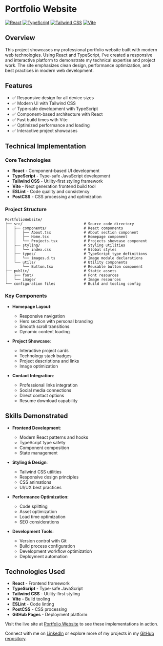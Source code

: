 # Portfolio Website

[![React](https://img.shields.io/badge/React-Frontend-blue.svg)](https://reactjs.org/)
[![TypeScript](https://img.shields.io/badge/TypeScript-4.x-blue.svg)](https://www.typescriptlang.org/)
[![Tailwind CSS](https://img.shields.io/badge/Tailwind-Styling-purple.svg)](https://tailwindcss.com/)
[![Vite](https://img.shields.io/badge/Vite-Build_Tool-yellow.svg)](https://vitejs.dev/)

## Overview

This project showcases my professional portfolio website built with modern web technologies. Using React and TypeScript, I've created a responsive and interactive platform to demonstrate my technical expertise and project work. The site emphasizes clean design, performance optimization, and best practices in modern web development.

## Features

- ✅ Responsive design for all device sizes
- ✅ Modern UI with Tailwind CSS
- ✅ Type-safe development with TypeScript
- ✅ Component-based architecture with React
- ✅ Fast build times with Vite
- ✅ Optimized performance and loading
- ✅ Interactive project showcases

## Technical Implementation

### Core Technologies

- **React** - Component-based UI development
- **TypeScript** - Type-safe JavaScript development
- **Tailwind CSS** - Utility-first styling framework
- **Vite** - Next generation frontend build tool
- **ESLint** - Code quality and consistency
- **PostCSS** - CSS processing and optimization

### Project Structure

```
PortfolioWebsite/
├── src/                            # Source code directory
│   ├── components/                 # React components
│   │   ├── About.tsx               # About section component
│   │   ├── Home.tsx                # Homepage component
│   │   └── Projects.tsx            # Projects showcase component
│   ├── styling/                    # Styling utilities
│   │   └── index.css               # Global styles
│   ├── types/                      # TypeScript type definitions
│   │   └── images.d.ts             # Image module declarations
│   └── utils/                      # Utility components
│       └── Button.tsx              # Reusable button component
├── public/                         # Static assets
│   ├── font/                       # Font resources
│   └── image/                      # Image resources
└── configuration files             # Build and tooling config
```

### Key Components

- **Homepage Layout**:

  - Responsive navigation
  - Hero section with personal branding
  - Smooth scroll transitions
  - Dynamic content loading

- **Project Showcase**:

  - Interactive project cards
  - Technology stack badges
  - Project descriptions and links
  - Image optimization

- **Contact Integration**:
  - Professional links integration
  - Social media connections
  - Direct contact options
  - Resume download capability

## Skills Demonstrated

- **Frontend Development**:

  - Modern React patterns and hooks
  - TypeScript type safety
  - Component composition
  - State management

- **Styling & Design**:

  - Tailwind CSS utilities
  - Responsive design principles
  - CSS animations
  - UI/UX best practices

- **Performance Optimization**:

  - Code splitting
  - Asset optimization
  - Load time optimization
  - SEO considerations

- **Development Tools**:
  - Version control with Git
  - Build process configuration
  - Development workflow optimization
  - Deployment automation

## Technologies Used

- **React** - Frontend framework
- **TypeScript** - Type-safe JavaScript
- **Tailwind CSS** - Utility-first styling
- **Vite** - Build tooling
- **ESLint** - Code linting
- **PostCSS** - CSS processing
- **GitHub Pages** - Deployment platform

Visit the live site at [Portfolio Website](https://christianhansonn.github.io/PortfolioWebsite/) to see these implementations in action.

Connect with me on [LinkedIn](https://www.linkedin.com/in/christianhanson/) or explore more of my projects in my [GitHub repository](https://github.com/christianhansonn/PortfolioProject).
